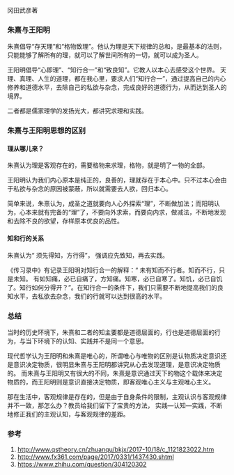 冈田武彦著

### 朱熹与王阳明
朱熹倡导“存天理”和“格物致理”。他认为理是天下规律的总和，是最基本的法则，只能能够了解所有的理，就可以了解世间所有的一切，就可以成为圣人。

王阳明倡导“心即理”、“知行合一”和“致良知”。它教人以本心去感受这个世界。 天理、真理、人生的道理，都在我心里，要求人们“知行合一”，通过提高自己的内心修养和道德水平，去除自己的私欲与杂念，完成良好的道德行为，从而达到圣人的境界。

二者都是儒家理学的发扬光大，都讲究求理和实践。

### 朱熹与王阳明思想的区别

#### 理从哪儿来？

朱熹认为理是客观存在的，需要格物来求理，格物，就是明了一物的全部。

王阳明认为我们内心原本是纯正的，良善的，理就存在于本心中。只不过本心会由于私欲与杂念的原因被蒙蔽，所以就需要去人欲，回归本心。

简单来说，朱熹认为，成圣之道就要向人心外探索“理”，不断做加法；而阳明认为，心本来就有完备的“理”了，不要向外求索，而要向内求，做减法，不断地发现和去除不良的欲望，存样原本优良的品性。

#### 知和行的关系
朱熹认为“ 须先得知，方行得”， 强调应先致知，再去实践。

《传习录中》有记录王阳明对知行合一的解释：“ 未有知而不行者。知而不行，只是未知。 有如知痛，必已自痛了，方知痛。知寒，必已自寒了。知饥，必已自饥了。知行如何分得开？”。在知行合一的条件下，我们只需要不断地提高我们的良知水平，去私欲去杂念，我们的行就可以达到很高的水平。

### 总结
当时的历史环境下，朱熹和二者的知主要都是道德层面的，行也是道德层面的行为，与当下环境下的认知、实践并不是同一个意思。

现代哲学认为王阳明和朱熹是唯心的，所谓唯心与唯物的区别是认物质决定意识还是意识决定物质，很明显朱熹与王阳明都讲究从心去发现道理，是意识决定物质的。
而朱熹与王阳明又有很大的不同，朱熹是意识通过天下的物这个载体来决定物质的，而王阳明则是意识直接决定物质，即客观唯心主义与主观唯心主义。

那在生活中，客观规律是存在的，但是由于自身条件的限制，主观认识与客观规律并不一致，那怎么办？教员给我们留下了宝贵的方法， 实践—认知—实践，不断地修正我们的主观认知，与客观规律的差距。

### 参考
1. http://www.qstheory.cn/zhuanqu/bkjx/2017-10/18/c_1121823022.htm
2. http://www.fx361.com/page/2017/0331/1437430.shtml
3. https://www.zhihu.com/question/304120302



